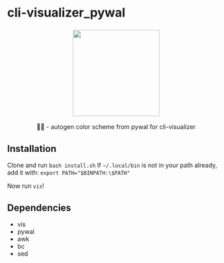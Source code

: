 # cli-visualizer_pywal
<h3 align="center"><img src="https://i.imgur.com/RztkdOT.gif" width="200px"></h3>
<p align="center">🎨🎼 - autogen color scheme from pywal for cli-visualizer </p>

## Installation
Clone and run `bash install.sh` 
If `~/.local/bin` is not in your path already, add it with:
`export PATH="$BINPATH:\$PATH"`

Now run `vis`!

## Dependencies
- vis
- pywal
- awk
- bc
- sed
